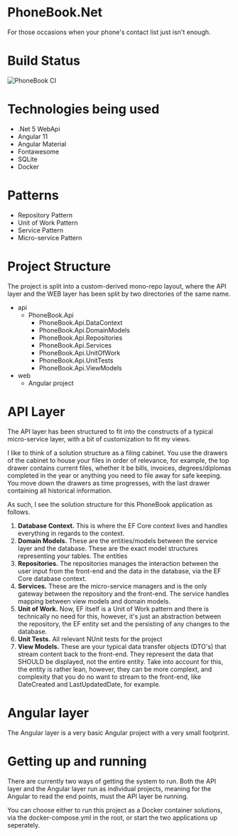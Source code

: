 # PhoneBook.Net
For those occasions when your phone's contact list just isn't enough.

# Build Status
![PhoneBook CI](https://github.com/JadedEric/phonebook/workflows/PhoneBook%20CI/badge.svg)

# Technologies being used
* .Net 5 WebApi
* Angular 11
* Angular Material
* Fontawesome
* SQLite
* Docker

# Patterns
* Repository Pattern
* Unit of Work Pattern
* Service Pattern
* Micro-service Pattern

# Project Structure
The project is split into a custom-derived mono-repo layout, where the API layer and the WEB layer has been split by two directories of the same name.

* api
	* PhoneBook.Api
		* PhoneBook.Api.DataContext
		* PhoneBook.Api.DomainModels
		* PhoneBook.Api.Repositories
		* PhoneBook.Api.Services
		* PhoneBook.Api.UnitOfWork
		* PhoneBook.Api.UnitTests
		* PhoneBook.Api.ViewModels
* web
	* Angular project

# API Layer
The API layer has been structured to fit into the constructs of a typical micro-service layer, with a bit of customization to fit my views.

I like to think of a solution structure as a filing cabinet. You use the drawers of the cabinet to house your files in order of relevance, for example, the top drawer contains current files, whether it be bills, invoices, degrees/diplomas completed in the year or anything you need to file away for safe keeping. You move down the drawers as time progresses, with the last drawer containing all historical information.

As such, I see the solution structure for this PhoneBook application as follows.

1. **Database Context.** This is where the EF Core context lives and handles everything in regards to the context.
2. **Domain Models.** These are the entities/models between the service layer and the database. These are the exact model structures representing your tables. The entities
3. **Repositories.** The repositories manages the interaction between the user input from the front-end and the data in the database, via the EF Core database context.
4. **Services.** These are the micro-service managers and is the only gateway between the repository and the front-end. The service handles mapping between view models and domain models.
5. **Unit of Work.** Now, EF itself is a Unit of Work pattern and there is technically no need for this, however, it's just an abstraction between the repository, the EF entity set and the persisting of any changes to the database.
6. **Unit Tests.** All relevant NUnit tests for the project
7. **View Models.** These are your typical data transfer objects (DTO's) that stream content back to the front-end. They represent the data that SHOULD be displayed, not the entire entity. Take into account for this, the entity is rather lean, however, they can be more complext, and complexity that you do no want to stream to the front-end, like DateCreated and LastUpdatedDate, for example.

# Angular layer
The Angular layer is a very basic Angular project with a very small footprint.

# Getting up and running
There are currently two ways of getting the system to run. Both the API layer and the Angular layer run as individual projects, meaning for the Angular to read the end points, must the API layer be running.

You can choose either to run this project as a Docker container solutions, via the docker-compose.yml in the root, or start the two applications up seperately.
